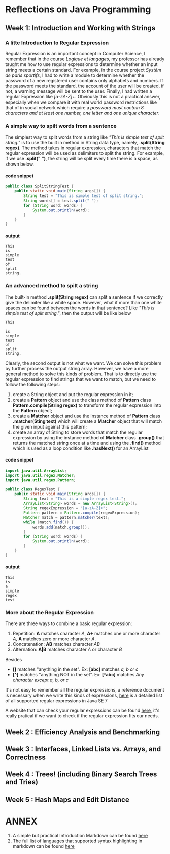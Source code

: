 # Reflections on Java Programming
## Week 1: Introduction and Working with Strings
### A litte Introduction to Regular Expression
Regular Expression is an important concept in Computer Science, I remember that in the course *Logique et langages*, my professor has already taught me how to use regular expressions to determine whether an input string meets a certain standard. For example, in the course project *Systèm de paris sportifs*, I had to write a module to determine whether the password of a new registered user contains only alphabets and numbers. If the password meets the standard, the account of the user will be created, if not, a warning message will be sent to the user. Finally, I had written a regular Expression like *[a-zA-Z]+*. Obviously this is not a practical answer, especially when we compare it with real world password restrictions like that of in social network which require a *password must contain 8 characters and at least one number, one letter and one unique character*.
### A simple way to spilt words from a sentence
The simplest way to split words from a string like *"This is simple test of split string."* is to use the built in method in String data type, namely, **.split(String regex)**. The method takes in regular expression, characters that match the regular expression will be used as delimiters to split the string. For example, if we use **.split(" ")**, the string will be split every time there is a space, as shown below.

#### code snippet
```java
public class SplitStringTest {
	public static void main(String args[]) {
		String test = "This is simple test of split string.";
		String words[] = test.split(" ");
		for (String word: words) {
			System.out.println(word);
		}
	}
}
```

#### output
```console
This
is
simple
test
of
split
string.
```

### An advanced method to spilt a string
The built-in method **.split(String regex)** can split a sentence if we correctly give the delimiter like a white space. However, what if more than one white spaces can be found between the words in that sentence? Like *"This  is simple test of split string."*, then the output will be like below
```console
This

is
simple
test
of
split
string.
```
Clearly, the second output is not what we want. We can solve this problem by further process the output string array. However, we have a more general method to solve this kinds of problem. That is to directly use the regular expression to find strings that we want to match, but we need to follow the following steps:

1. create a String object and put the regular expression in it;
2. create a **Pattern** object and use the class method of **Pattern** class **Pattern.compile(String regex)** to transform the regular expression into the **Pattern** object;
3. create a **Matcher** object and use the instance method of **Pattern** class **.matcher(Sting text)** which will create a **Matcher** object that will match the given input against this pattern;
4. create an array of String to store words that match the regular expression by using the instance method of **Matcher** class **.group()** that returns the matched string once at a time and using the **.find()** method which is used as a loop condition like **.hasNext()** for an ArrayList

#### code snippet
```java
import java.util.ArrayList;
import java.util.regex.Matcher;
import java.util.regex.Pattern;

public class RegexTest {
	public static void main(String args[]) {
		String text = "This is a simple regex test.";
		ArrayList<String> words = new ArrayList<String>();
		String regexExpression = "[a-zA-Z]+";
		Pattern pattern = Pattern.compile(regexExpression);
		Matcher match = pattern.matcher(text);
		while (match.find()) {
			words.add(match.group());
		}
		for (String word: words) {
			System.out.println(word);
		}
	}
}
```

#### output
```console
This
is
a
simple
regex
test
```

### More about the Regular Expression
There are three ways to combine a basic regular expression:
1. Repetition: **A** matches character *A*,  **A+** matches one or more character *A*,   **A** matches zero or more character *A*.
2. Concatenation: **AB** matches character *AB*
3. Alternation: **A|B** matches character *A* or character *B*

Besides

- **[]** matches "anything in the set". Ex: **[abc]** matches *a, b or c*
- **[^]** matches "anything NOT in the set". Ex: **[^abc]** matches *Any character except a, b, or c*

It's not easy to remember all the regular expressions, a reference document is necessary when we write this kinds of expressions, [here](https://docs.oracle.com/javase/7/docs/api/java/util/regex/Pattern.html) is a detailed list of all supported regular expressions in Java SE 7

A website that can check your regular expressions can be found [here](https://regex101.com/), it's really pratical if we want to check if the regular expression fits our needs.


## Week 2 : Efficiency Analysis and Benchmarking

## Week 3 : Interfaces, Linked Lists vs. Arrays, and Correctness

## Week 4 : Trees! (including Binary Search Trees and Tries)

## Week 5 : Hash Maps and Edit Distance

# ANNEX
1. A simple but practical Introduction Markdown can be found [here](https://ruby-china.org/markdown)
2. The full list of languages that supported syntax highlighting in markdown can be found [here](https://support.codebasehq.com/articles/tips-tricks/syntax-highlighting-in-markdown)

